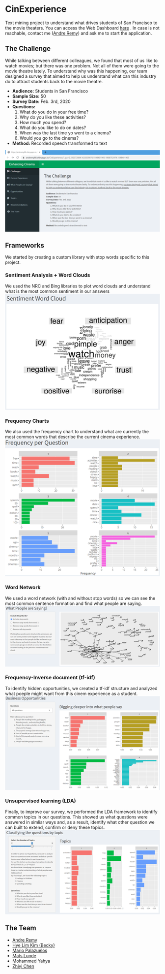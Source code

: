 # CinExperience
Text mining project to understand what drives students of San Francisco to the movie theaters.
You can access the Web Dashboard <a href="https://andremy88.shinyapps.io/CinExperience/" target="_blank">here</a> . 
In case is not reachable, contact me ([Andre Remy](mailto:andreremy88@gmail.com)) and ask me to start the application.

## The Challenge
While talking between different colleagues, we found that most of us like to watch movies; but there was one problem. 
Not all of them were going to the movie theatre lately. To understand why was this happening, our team designed a survey
that aimed to help us understand what can this industry do to attract students back to the movie theatre. 

- **Audience:** Students in San Francisco
- **Sample Size:** 50
- **Survey Date:** Feb. 3rd, 2020
- **Questions:**
    1. What do you do in your free time?
    1. Why do you like these activities?
    1. How much you spend?
    1. What do you like to do on dates?
    1. When was the last time yo went to a cinema?
    1. Would you go to the cinema?
- **Method:** Recorded speech transformed to text

![Main Dashboard](./docs/images/dashboard.png)

## Frameworks
We started by creating a custom library with stop words specific to this project.

### Sentiment Analysis + Word Clouds
We used the NRC and Bing libraries to plot word clouds and understand what is the most common sentiment in our answers
![Word Cloud](./docs/images/nrc-cloudpng.png)

### Frequency Charts
We also used the frequency chart to understand what are currently the most common words that describe the current 
cinema experience.
![Frequency Chart](./docs/images/frequency-chart.png)

### Word Network
We used a word network (with and without stop words) so we can see the most common sentence formation and find what
people are saying.
![Word Network](./docs/images/word-network.png)

### Frequency-Inverse document (tf-idf) 
To identify hidden opportunities, we created a tf-idf structure and analyzed what poeple might want from this cinem 
experience as a student.
![Tf-idf](./docs/images/tf-idf.png)

### Unsupervised learning (LDA)
Finally, to improve our survey, we performed the LDA framework to identify common topics in our questions. This showed 
us what questions were answered in simliar ways and, as a result, identify what other question we can built to extend, 
confirm or deny these topics.
![LDA](./docs/images/lda-topics.png)

## The Team
- <a href="https://www.linkedin.com/in/andremy">Andre Remy</a>
- <a href="https://www.linkedin.com/in/hyelimkim93/">Hye Lim Kim (Becky)</a>
- <a href="https://www.linkedin.com/in/mario-palazuelos-argaiz/)">Mario Palazuelos</a>
- <a href="https://www.linkedin.com/in/matsblunde/">Mats Lunde</a>
- <a>Mohammed Yahya</a>
- <a href="https://www.linkedin.com/in/zhiyi-chen-4a987619a/">Zhiyi Chen</a>